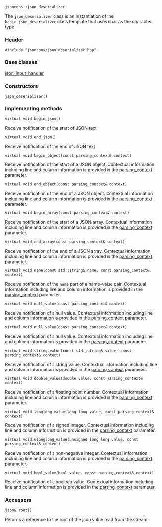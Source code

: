     jsoncons::json_deserializer

The `json_deserializer` class is an instantiation of the `basic_json_deserializer` class template that uses char as the character type.

### Header

    #include "jsoncons/json_deserializer.hpp"

### Base classes

[json_input_handler](basic_json_input_handler)

### Constructors

    json_deserializer()

### Implementing methods

    virtual void begin_json()
Receive notification of the start of JSON text

    virtual void end_json()
Receive notification of the end of JSON text

    virtual void begin_object(const parsing_context& context)
Receive notification of the start of a JSON object. Contextual information including
line and column information is provided in the [parsing_context](basic_parsing_context) parameter. 

    virtual void end_object(const parsing_context& context)
Receive notification of the end of a JSON object. Contextual information including
line and column information is provided in the [parsing_context](basic_parsing_context) parameter. 

    virtual void begin_array(const parsing_context& context)
Receive notification of the start of a JSON array. Contextual information including
line and column information is provided in the [parsing_context](basic_parsing_context) parameter. 

    virtual void end_array(const parsing_context& context)
Receive notification of the end of a JSON array. Contextual information including
line and column information is provided in the [parsing_context](basic_parsing_context) parameter. 

    virtual void name(const std::string& name, const parsing_context& context)
Receive notification of the `name` part of a name-value pair. Contextual information including
line and column information is provided in the [parsing_context](basic_parsing_context) parameter.  

    virtual void null_value(const parsing_context& context)
Receive notification of a null value. Contextual information including
line and column information is provided in the [parsing_context](basic_parsing_context) parameter. 

    virtual void null_value(const parsing_context& context)
Receive notification of a null value. Contextual information including
line and column information is provided in the [parsing_context](basic_parsing_context) parameter. 

    virtual void string_value(const std::string& value, const parsing_context& context)
Receive notification of a string value. Contextual information including
line and column information is provided in the [parsing_context](basic_parsing_context) parameter. 

    virtual void double_value(double value, const parsing_context& context)
Receive notification of a floating point number. Contextual information including
line and column information is provided in the [parsing_context](basic_parsing_context) parameter. 

    virtual void longlong_value(long long value, const parsing_context& context)
Receive notification of a signed integer. Contextual information including
line and column information is provided in the [parsing_context](basic_parsing_context) parameter. 

    virtual void ulonglong_value(unsigned long long value, const parsing_context& context)
Receive notification of a non-negative integer. Contextual information including
line and column information is provided in the [parsing_context](basic_parsing_context) parameter. 

    virtual void bool_value(bool value, const parsing_context& context)
Receive notification of a boolean value. Contextual information including
line and column information is provided in the [parsing_context](basic_parsing_context) parameter. 

### Accessors

    json& root()
Returns a reference to the root of the json value read from the stream
